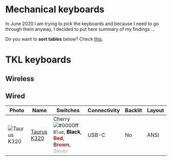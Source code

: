 <style>
.silverSwitch {
    color: silver;
    font-weight: bold;
}
.brownSwitch {
    color: brown;
    font-weight: bold;
}
.blackSwitch {
    color: black;
    font-weight: bold;
}
.blueSwitch {
    color: blue;
    font-weight: bold;
}
.redSwitch {
    color: red;
    font-weight: bold;
}

</style>

# Mechanical keyboards

In June 2020 I am trying to pick the keyboards and because I need to go through them anyway, I decided to put here summary of my findings ...

Do you want to **sort tables** below? Check [this](https://stackoverflow.com/questions/42843288/is-there-any-way-to-make-markdown-tables-sortable).

# TKL keyboards

## Wireless

## Wired
| Photo | Name                                                                                 | Switches                               | Connectivity | Backlit | Layout |
| ----- | ------------------------------------------------------------------------------------ | -------------------------------------- | ------------ | ------- | ------ |
| ![Taurus K320][TaurusK320] | [Taurus K320](https://www.durgod.com/page9?_l=en&product_id=47) | Cherry ![#0000ff](https://via.placeholder.com/15/0000ff/000000?text=+) `Blue`, <span class="blackSwitch">Black</span>, <span class="redSwitch">Red</span>, <span class="brownSwitch">Brown</span>, <span class="silverSwitch">Silver</span> | USB-C        | No      | ANSI   |


[TaurusK320]: Images/TKL/TaurusK320.png